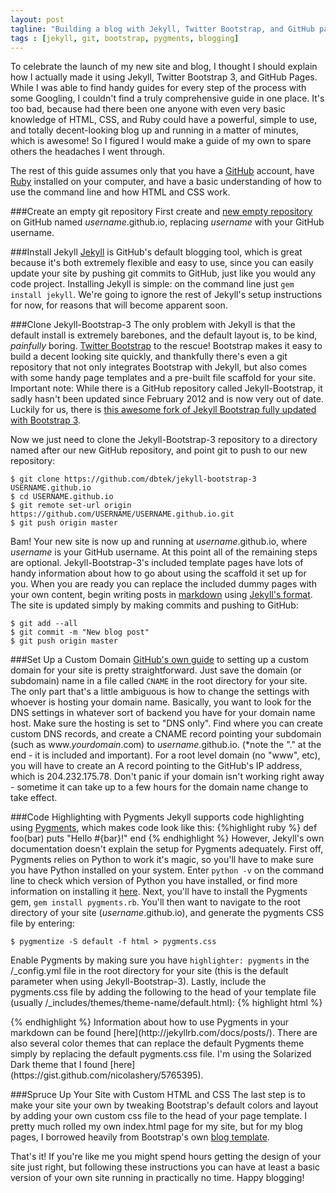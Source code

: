 ```yaml
---
layout: post
tagline: "Building a blog with Jekyll, Twitter Bootstrap, and GitHub pages"
tags : [jekyll, git, bootstrap, pygments, blogging]
---
```

To celebrate the launch of my new site and blog, I thought I should explain how I actually made it using Jekyll, Twitter Bootstrap 3, and GitHub Pages. While I was able to find handy guides for every step of the process with some Googling, I couldn't find a truly comprehensive guide in one place. It's too bad, because had there been one anyone with even very basic knowledge of HTML, CSS, and Ruby could have a powerful, simple to use, and totally decent-looking blog up and running in a matter of minutes, which is awesome! So I figured I would make a guide of my own to spare others the headaches I went through.

The rest of this guide assumes only that you have a [GitHub](http://github.com "GitHub") account, have [Ruby](https://www.ruby-lang.org/en/ "Ruby") installed on your computer, and have a basic understanding of how to use the command line and how HTML and CSS work.

###Create an empty git repository
First create and [new empty repository](https://github.com/new "New Repository") on GitHub named *username*.github.io, replacing *username* with your GitHub username.

###Install Jekyll
[Jekyll](http://jekyllrb.com/docs/quickstart/ "Jekyll") is GitHub's default blogging tool, which is great because it's both extremely flexible and easy to use, since you can easily update your site by pushing git commits to GitHub, just like you would any code project. Installing Jekyll is simple: on the command line just `gem install jekyll`. We're going to ignore the rest of Jekyll's setup instructions for now, for reasons that will become apparent soon.

###Clone Jekyll-Bootstrap-3
The only problem with Jekyll is that the default install is extremely barebones, and the default layout is, to be kind, *painfully* boring. [Twitter Bootstrap](http://getbootstrap.com "Twitter Bootstrap") to the rescue! Bootstrap makes it easy to build a decent looking site quickly, and thankfully there's even a git repository that not only integrates Bootstrap with Jekyll, but also comes with some handy page templates and a pre-built file scaffold for your site. Important note: While there is a GitHub repository called Jekyll-Bootstrap, it sadly hasn't been updated since February 2012 and is now very out of date. Luckily for us, there is [this awesome fork of Jekyll Bootstrap fully updated with Bootstrap 3](http://jekyllbootstrap3.tk/ "Jekyll Bootstrap 3"). 

Now we just need to clone the Jekyll-Bootstrap-3 repository to a directory named after our new GitHub repository, and point git to push to our new repository:

	$ git clone https://github.com/dbtek/jekyll-bootstrap-3 USERNAME.github.io
	$ cd USERNAME.github.io
	$ git remote set-url origin https://github.com/USERNAME/USERNAME.github.io.git
	$ git push origin master

Bam! Your new site is now up and running at *username*.github.io, where *username* is your GitHub username. At this point all of the remaining steps are optional. Jekyll-Bootstrap-3's included template pages have lots of handy information about how to go about using the scaffold it set up for you. When you are ready you can replace the included dummy pages with your own content, begin writing posts in [markdown](http://daringfireball.net/projects/markdown/syntax) using [Jekyll's format](http://jekyllrb.com/docs/posts/). The site is updated simply by making commits and pushing to GitHub:
	
	$ git add --all
	$ git commit -m "New blog post"
	$ git push origin master

###Set Up a Custom Domain
[GitHub's own guide](https://help.github.com/articles/setting-up-a-custom-domain-with-pages) to setting up a custom domain for your site is pretty straightforward. Just save the domain (or subdomain) name in a file called `CNAME` in the root directory for your site. The only part that's a little ambiguous is how to change the settings with whoever is hosting your domain name. Basically, you want to look for the DNS settings in whatever sort of backend you have for your domain name host. Make sure the hosting is set to "DNS only". Find where you can create custom DNS records, and create a CNAME record pointing your subdomain (such as www.*yourdomain*.com) to *username*.github.io. (\*note the "." at the end - it is included and important). For a root level domain (no "www", etc), you will have to create an A record pointing to the GitHub's IP address, which is 204.232.175.78. Don't panic if your domain isn't working right away - sometime it can take up to a few hours for the domain name change to take effect.

###Code Highlighting with Pygments
Jekyll supports code highlighting using [Pygments](http://pygments.org/ "Pygments"), which makes code look like this:
{%highlight ruby %}
def foo(bar)
  puts "Hello #{bar}!"
end
{% endhighlight %}
However, Jekyll's own documentation doesn't explain the setup for Pygments adequately. First off, Pygments relies on Python to work it's magic, so you'll have to make sure you have Python installed on your system. Enter `python -v` on the command line to check which version of Python you have installed, or find more information on installing it [here](http://www.python.org/ "Python"). Next, you'll have to install the Pygments gem, `gem install pygments.rb`. You'll then want to navigate to the root directory of your site (*username*.github.io), and generate the pygments CSS file by entering:

	$ pygmentize -S default -f html > pygments.css

Enable Pygments by making sure you have `highlighter: pygments` in the /_config.yml file in the root directory for your site (this is the default parameter when using Jekyll-Bootstrap-3). Lastly, include the pygments.css file by adding the following to the head of your template file (usually /_includes/themes/theme-name/default.html):
{% highlight html %}
<link rel="stylesheet" href="/pygments.css">
{% endhighlight %}
Information about how to use Pygments in your markdown can be found [here](http://jekyllrb.com/docs/posts/). There are also several color themes that can replace the default Pygments theme simply by replacing the default pygments.css file. I'm using the Solarized Dark theme that I found [here](https://gist.github.com/nicolashery/5765395).

###Spruce Up Your Site with Custom HTML and CSS
The last step is to make your site your own by tweaking Bootstrap's default colors and layout by adding your own custom css file to the head of your page template. I pretty much rolled my own index.html page for my site, but for my blog pages, I borrowed heavily from Bootstrap's own [blog template](http://http://getbootstrap.com/examples/blog/).

That's it! If you're like me you might spend hours getting the design of your site just right, but following these instructions you can have at least a basic version of your own site running in practically no time. Happy blogging!